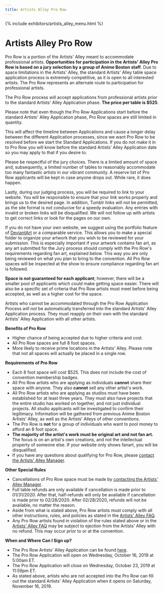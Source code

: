 ```yaml
---
title: Artists Alley Pro Row
---
```

{% include exhibitors/artists_alley_menu.html %}

# Artists Alley Pro Row

Pro Row is a portion of the Artists' Alley meant to accommodate professional artists. **Opportunities for participation in the Artists' Alley Pro Row is based on a jury selection by a group of Anime Boston staff**. Due to space limitations in the Artists' Alley, the standard Artists' Alley table space application process is extremely competitive, as it is open to all interested artists. The Pro Row represents an alternate route to participation for professional artists.

The Pro Row process will accept applications from professional artists prior to the standard Artists' Alley Application phase. **The price per table is $525**.

Please note that even though the Pro Row Applications start before the standard Artists' Alley Application phase, Pro Row spaces are still limited in quantity.

This will affect the timeline between Applications and cause a longer delay between the different Application processes, since we want Pro Row to be resolved before we start the Standard Applications. If you do not make it in to Pro Row you will know before the standard Artists' Alley Application date so you may apply to that if you desire to.

Please be respectful of the jury choices. There is a limited amount of space and, subsequently, a limited number of tables to reasonably accommodate too many fantastic artists in our vibrant community. A reserve list of Pro Row applicants will be kept in case anyone drops out. While rare, it does happen.

Lastly, during our judging process, you will be required to link to your website. You will be responsible to ensure that your link works properly and brings us to the desired page. In addition, Tumblr links will not be permitted, as the site format is not conducive for a speedy evaluation. Any entries with invalid or broken links will be disqualified. We will not follow up with artists to get correct links or look for the pages on our own.

If you do not have your own website, we suggest using the portfolio feature of [DeviantArt](http://www.deviantart.com/) or a comparable service. This allows you to make a special folder to organize your artwork that you wish to be reviewed for your submission. This is especially important if your artwork contains fan art, as any art submitted for the Jury process should comply with the Pro Row's requirements regarding fan art, explained below. This way you are only being reviewed on what you plan to bring to the convention. All Pro Row spaces will be inspected at the show to ensure compliance regarding fan art is followed.

**Space is not guaranteed for each applicant**; however, there will be a smaller pool of applicants which *could* make getting space easier. There will also be a specific set of criteria that Pro Row artists must meet before being accepted, as well as a higher cost for the space.

Artists who cannot be accommodated through the Pro Row Application Process *will not* be automatically transferred into the standard Artists' Alley Application process. They must reapply on their own with the standard Artists' Alley Application with all other artists.

**Benefits of Pro Row**  
* Higher chance of being accepted due to higher criteria and cost.
* All Pro Row spaces are full 8 foot spaces.
* More likely to receive prime locations in the Artists' Alley. Please note that not all spaces will actually be placed in a single row.

**Requirements of Pro Row**  
* Each 8 foot space will cost $525. This does not include the cost of convention membership badges.
* All Pro Row artists who are applying as individuals **cannot** share their space with anyone. They also **cannot** sell any other artist's work.
* All Pro Row artists who are applying as studios must have been established for at least three years. They must also have projects that the entire studio has worked on together, and not just individual projects. All studio applicants will be investigated to confirm their legitimacy. Information will be gathered from previous Anime Boston Artists' Alley, as well as the Artists' Alleys of other conventions.
* The Pro Row is **not** for a group of individuals who want to pool money to afford an 8 foot space.
* **The majority of the artist's work must be original art and not fan art.** The focus is on an artist's own creations, and not the intellectual property of someone else. If your website only shows fanart, you will be disqualified.
* If you have any questions about qualifying for Pro Row, please [contact the Artists' Alley Manager](/coninfo/contact/16).

**Other Special Rules**  
* Cancellations of Pro Row space must be made by [contacting the Artists' Alley Manager](/coninfo/contact/16).
* Full table refunds are only available if cancellation is made prior to 01/31/2020. After that, half-refunds will only be available if cancellation is made prior to 02/28/2020. After 02/28/2020, refunds will not be available, no matter the reason.
* Aside from what is stated above, Pro Row artists must comply with all other instructions, rules, and policies as stated in the [Artists' Alley FAQ](/AB-Site-Redesign/signup/artists/faq.html).
* Any Pro Row artists found in violation of the rules stated above or in the [Artists' Alley FAQ](/AB-Site-Redesign/signup/artists/faq.html) may be subject to ejection from the Artists' Alley with no refund. This may occur prior to or at the convention.

**When and Where Can I Sign up?**
* The Pro Row Artists' Alley Application can be found [here](/AB-Site-Redesign/signup/artists/artists_alley_form.html).
* The Pro Row Application will open on Wednesday, October 16, 2019 at 5:00am ET.
* The Pro Row Application will close on Wednesday, October 23, 2019 at 11:59pm ET.
* As stated above, artists who are not accepted into the Pro Row can fill out the standard Artists' Alley Application when it opens on Saturday, November 16, 2019.
